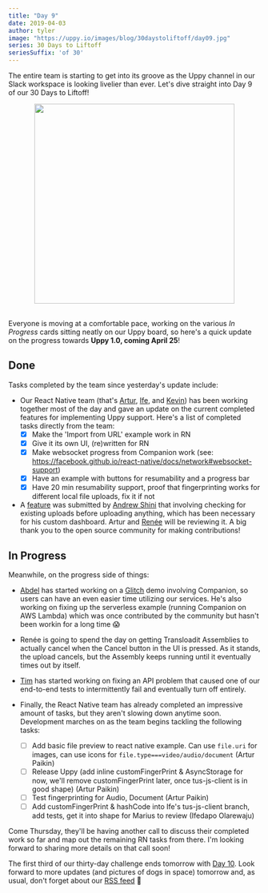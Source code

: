 ```yaml
---
title: "Day 9"
date: 2019-04-03
author: tyler
image: "https://uppy.io/images/blog/30daystoliftoff/day09.jpg"
series: 30 Days to Liftoff
seriesSuffix: 'of 30'
---
```


The entire team is starting to get into its groove as the Uppy channel in our Slack workspace is looking livelier than ever. Let's dive straight into Day 9 of our 30 Days to Liftoff!

<center><img width="400" src="/images/blog/30daystoliftoff/day09.jpg"><br /><br /></center>

Everyone is moving at a comfortable pace, working on the various *In Progress* cards sitting neatly on our Uppy board, so here's a quick update on the progress towards **Uppy 1.0, coming April 25**!

<!--more-->

## Done

Tasks completed by the team since yesterday's update include:

- Our React Native team (that's [Artur](https://github.com/arturi), [Ife](https://github.com/ifedapoolarewaju), and [Kevin](https://github.com/kvz)) has been working together most of the day and gave an update on the current completed features for implementing Uppy support. Here's a list of completed tasks directly from the team:
    - [x] Make the 'Import from URL' example work in RN
    - [x] Give it its own UI, (re)written for RN
    - [x] Make websocket progress from Companion work (see: https://facebook.github.io/react-native/docs/network#websocket-support)
    - [x] Have an example with buttons for resumability and a progress bar
    - [x] Have 20 min resumability support, proof that fingerprinting works for different local file uploads, fix it if not

- A [feature](https://github.com/transloadit/uppy/pull/1367) was submitted by [Andrew Shini](https://github.com/superandrew213) that involving checking for existing uploads before uploading anything, which has been necessary for his custom dashboard. Artur and [Renée](https://github.com/goto-bus-stop) will be reviewing it. A big thank you to the open source community for making contributions!

## In Progress

Meanwhile, on the progress side of things:

- [Abdel](https://github.com/Kiloreux) has started working on a [Glitch](https://glitch.com/) demo involving Companion, so users can have an even easier time utilizing our services. He's also working on fixing up the serverless example (running Companion on AWS Lambda) which was once contributed by the community but hasn't been workin for a long time :scream:

- Renée is going to spend the day on getting Transloadit Assemblies to actually cancel when the Cancel button in the UI is pressed. As it stands, the upload cancels, but the Assembly keeps running until it eventually times out by itself.

- [Tim](https://github.com/tim-kos) has started working on fixing an API problem that caused one of our end-to-end tests to intermittently fail and eventually turn off entirely. 

- Finally, the React Native team has already completed an impressive amount of tasks, but they aren't slowing down anytime soon. Development marches on as the team begins tackling the following tasks:
    - [ ] Add basic file preview to react native example. Can use `file.uri` for images, can use icons for `file.type===video/audio/document` (Artur Paikin)
    - [ ] Release Uppy (add inline customFingerPrint & AsyncStorage for now, we'll remove customFingerPrint later, once tus-js-client is in good shape) (Artur Paikin)
    - [ ] Test fingerprinting for Audio, Document (Artur Paikin)
    - [ ] Add customFingerPrint & hashCode into Ife's tus-js-client branch, add tests, get it into shape for Marius to review (Ifedapo Olarewaju)

Come Thursday, they'll be having another call to discuss their completed work so far and map out the remaining RN tasks from there. I'm looking forward to sharing more details on that call soon!

The first third of our thirty-day challenge ends tomorrow with [Day 10](/blog/2019/04/liftoff-10/). Look forward to more updates (and pictures of dogs in space) tomorrow and, as usual, don't forget about our [RSS feed](https://uppy.io/atom.xml) :dog:
